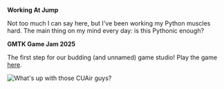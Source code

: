 **Working At Jump**

Not too much I can say here, but I've been working my Python muscles hard. The main thing on my mind
every day: is this Pythonic enough?

**GMTK Game Jam 2025**

The first step for our budding (and unnamed) game studio! Play the game [here](https://nishicarps.itch.io/loop-de-coop).

![What's up with those CUAir guys?](/pic-of-the-month.png)
